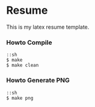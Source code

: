 Resume
======

This is my latex resume template.

### Howto Compile

	::sh
	$ make
	$ make clean

### Howto Generate PNG

	::sh
	$ make png

